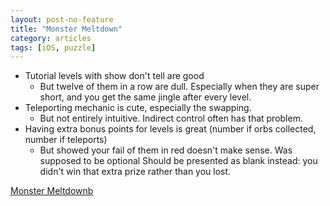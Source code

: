 ```yaml
---
layout: post-no-feature
title: "Monster Meltdown"
category: articles
tags: [iOS, puzzle]
---
```



* Tutorial levels with show don't tell are good
  * But twelve of them in a row are dull. Especially when they are super short, and you get the same jingle after every level.
* Teleporting mechanic is cute, especially the swapping.
  * But not entirely intuitive. Indirect control often has that problem.
* Having extra bonus points for levels is great (number if orbs collected, number if teleports)
  * But showed your fail of them in red doesn't make sense. Was supposed to be optional Should be presented as blank instead: you didn't win that extra prize rather than you lost.


[Monster Meltdownb](http://www.ambientstudios.co.uk/monstermeltdown/)